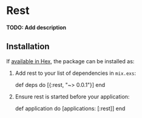 # Rest

**TODO: Add description**

## Installation

If [available in Hex](https://hex.pm/docs/publish), the package can be installed as:

  1. Add rest to your list of dependencies in `mix.exs`:

        def deps do
          [{:rest, "~> 0.0.1"}]
        end

  2. Ensure rest is started before your application:

        def application do
          [applications: [:rest]]
        end

